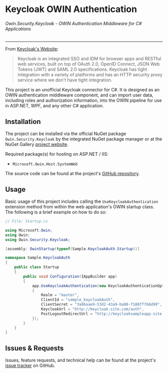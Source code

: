 # Keycloak OWIN Authentication
###### Owin.Security.Keycloak - OWIN Authentication Middleware for C# Applications
----------------------------------------------------------------------------------

From [Keycloak's Website](http://keycloak.jboss.org/):
> Keycloak is an integrated SSO and IDM for browser apps and RESTful web services, built on top of OAuth 2.0, OpenID Connect, JSON Web Tokens (JWT) and SAML 2.0 specifications. Keycloak has tight integration with a variety of platforms and has an HTTP security proxy service where we don't have tight integration.

This project is an unofficial Keycloak connector for C#. It is designed as an OWIN authentication middleware component, and can import user data, including roles and authorization information, into the OWIN pipeline for use in ASP.NET, WPF, and any other C# application.

## Installation

The project can be installed via the official NuGet package `Owin.Security.Keycloak` by the integrated NuGet package manager or at the NuGet Gallery [project website](https://www.nuget.org/packages/Owin.Security.Keycloak).

Required package(s) for hosting on ASP.NET / IIS:
- `Microsoft.Owin.Host.SystemWeb`

The source code can be found at the project's [GitHub repository](https://github.com/dylanplecki/KeycloakOwinAuthentication).

## Usage

Basic usage of this project includes calling the `UseKeycloakAuthentication` extension method from within the web application's OWIN startup class.
The following is a brief example on how to do so:

```c#
// File: Startup.cs

using Microsoft.Owin;
using Owin;
using Owin.Security.Keycloak;

[assembly: OwinStartup(typeof(Sample.KeycloakAuth.Startup))]

namespace Sample.KeycloakAuth
{
    public class Startup
    {
        public void Configuration(IAppBuilder app)
        {
            app.UseKeycloakAuthentication(new KeycloakAuthenticationOptions
            {
                Realm = "master",
                ClientId = "sample_keycloakAuth",
                ClientSecret = "3a06aae9-53d2-43a9-ba00-f188ff7b6d99",
                KeycloakUrl = "http://keycloak.site.com/auth",
                PostLogoutRedirectUrl = "http://keycloaksampleapp.site.com/login"
            });
        }
    }
}
```

## Issues & Requests

Issues, feature requests, and technical help can be found at the project's [issue tracker](https://github.com/dylanplecki/KeycloakOwinAuthentication/issues) on GitHub.
